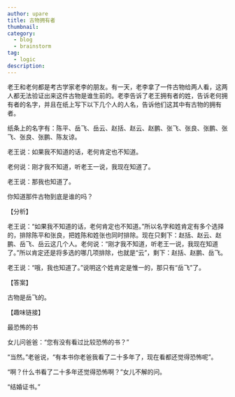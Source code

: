```yaml
---
author: upare
title: 古物拥有者
thumbnail:
category:
  - blog
  - brainstorm
tag:
  - logic
description: 
---
```

老王和老何都是考古学家老李的朋友。有一天，老李拿了一件古物给两人看，这两人都无法验证出来这件古物是谁生前的。老李告诉了老王拥有者的姓，告诉老何拥有者的名字，并且在纸上写下以下几个人的人名，告诉他们这其中有古物的拥有者。

纸条上的名字有：陈平、岳飞、岳云、赵括、赵云、赵鹏、张飞、张良、张鹏、张飞、张良、张鹏、陈友谅。

老王说：如果我不知道的话，老何肯定也不知道。

老何说：刚才我不知道，听老王一说，我现在知道了。

老王说：那我也知道了。

你知道那件古物到底是谁的吗？

【分析】

老王说：“如果我不知道的话，老何肯定也不知道。”所以名字和姓肯定有多个选择的，排除陈平和张良，把姓陈和姓张也同时排除。现在只剩下：赵括、赵云、赵鹏、岳飞、岳云这几个人。老何说：“刚才我不知道，听老王一说，我现在知道了。”所以肯定还是将多选的哪几项排除，也就是“云”，剩下：赵括、赵鹏、岳飞。

老王说：“哦，我也知道了。”说明这个姓肯定是惟一的，那只有“岳飞”了。

【答案】

古物是岳飞的。

【趣味链接】

最恐怖的书

女儿问爸爸：“您有没有看过比较恐怖的书？”

“当然。”老爸说，“有本书你老爸我看了二十多年了，现在看都还觉得恐怖呢”。

“啊？什么书看了二十多年还觉得恐怖啊？”女儿不解的问。

“结婚证书。”